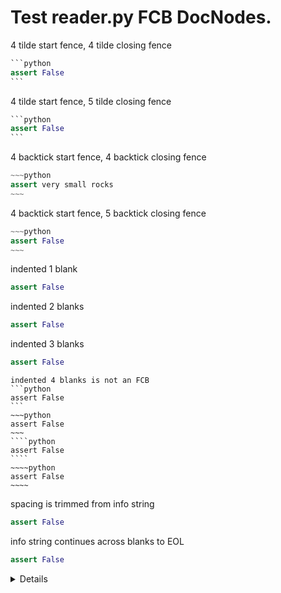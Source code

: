 # Test reader.py FCB DocNodes.
4 tilde start fence, 4 tilde closing fence
<!-- an html comment -->
~~~~python
```python
assert False
```
~~~~
4 tilde start fence, 5 tilde closing fence
~~~~python
```python
assert False
```
~~~~~
4 backtick start fence, 4 backtick closing fence
````python
~~~python
assert very small rocks
~~~
````
4 backtick start fence, 5 backtick closing fence
````python
~~~python
assert False
~~~
`````
indented 1 blank
 ~~~python
 assert False
 ~~~
  indented 2 blanks
  ~~~python
  assert False
  ~~~
   indented 3 blanks
   ```python
   assert False
   ```
    indented 4 blanks is not an FCB
    ```python
    assert False
    ```
    ~~~python
    assert False
    ~~~
    ````python
    assert False
    ````
    ~~~~python
    assert False
    ~~~~
<!-- another html comment -->
spacing is trimmed from info string
``` python
assert False
```
info string continues across blanks to EOL
~~~~ python extra stuff
assert False
~~~~

<details>

```python
print("testing @pytest.mark.skip().")
```
```
incorrect expected output
```

</details>

